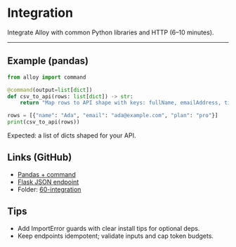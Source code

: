 # Integration

Integrate Alloy with common Python libraries and HTTP (6–10 minutes).

---

## Example (pandas)

```python
from alloy import command

@command(output=list[dict])
def csv_to_api(rows: list[dict]) -> str:
    return "Map rows to API shape with keys: fullName, emailAddress, tier"

rows = [{"name": "Ada", "email": "ada@example.com", "plan": "pro"}]
print(csv_to_api(rows))
```

Expected: a list of dicts shaped for your API.

## Links (GitHub)

- [Pandas + command](https://github.com/lydakis/alloy/blob/main/examples/60-integration/01_with_pandas.py)
- [Flask JSON endpoint](https://github.com/lydakis/alloy/blob/main/examples/60-integration/02_flask_endpoint.py)
- Folder: [60-integration](https://github.com/lydakis/alloy/tree/main/examples/60-integration)

## Tips

- Add ImportError guards with clear install tips for optional deps.
- Keep endpoints idempotent; validate inputs and cap token budgets.
